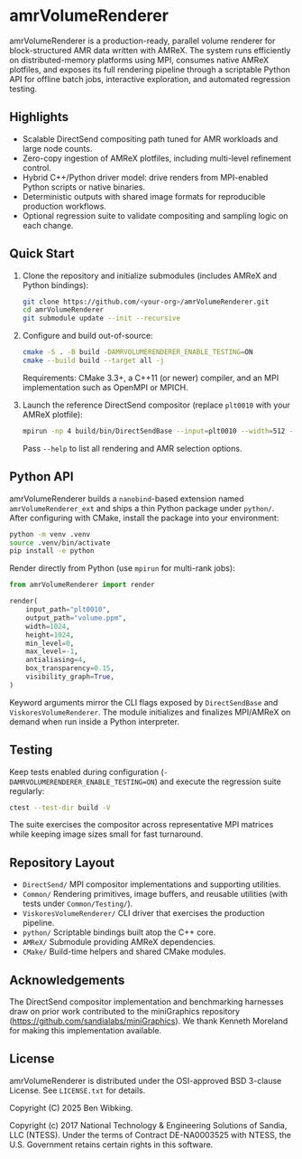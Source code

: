 # amrVolumeRenderer

amrVolumeRenderer is a production-ready, parallel volume renderer for
block-structured AMR data written with AMReX. The system runs efficiently on
distributed-memory platforms using MPI, consumes native AMReX plotfiles, and
exposes its full rendering pipeline through a scriptable Python API for
offline batch jobs, interactive exploration, and automated regression testing.

## Highlights

- Scalable DirectSend compositing path tuned for AMR workloads and large node counts.
- Zero-copy ingestion of AMReX plotfiles, including multi-level refinement control.
- Hybrid C++/Python driver model: drive renders from MPI-enabled Python scripts or native binaries.
- Deterministic outputs with shared image formats for reproducible production workflows.
- Optional regression suite to validate compositing and sampling logic on each change.

## Quick Start

1. Clone the repository and initialize submodules (includes AMReX and Python bindings):

   ```sh
   git clone https://github.com/<your-org>/amrVolumeRenderer.git
   cd amrVolumeRenderer
   git submodule update --init --recursive
   ```

2. Configure and build out-of-source:

   ```sh
   cmake -S . -B build -DAMRVOLUMERENDERER_ENABLE_TESTING=ON
   cmake --build build --target all -j
   ```

   Requirements: CMake 3.3+, a C++11 (or newer) compiler, and an MPI
   implementation such as OpenMPI or MPICH.

3. Launch the reference DirectSend compositor (replace `plt0010` with your AMReX plotfile):

   ```sh
   mpirun -np 4 build/bin/DirectSendBase --input=plt0010 --width=512 --height=512
   ```

   Pass `--help` to list all rendering and AMR selection options.

## Python API

amrVolumeRenderer builds a `nanobind`-based extension named `amrVolumeRenderer_ext`
and ships a thin Python package under `python/`. After configuring with CMake,
install the package into your environment:

```sh
python -m venv .venv
source .venv/bin/activate
pip install -e python
```

Render directly from Python (use `mpirun` for multi-rank jobs):

```python
from amrVolumeRenderer import render

render(
    input_path="plt0010",
    output_path="volume.ppm",
    width=1024,
    height=1024,
    min_level=0,
    max_level=-1,
    antialiasing=4,
    box_transparency=0.15,
    visibility_graph=True,
)
```

Keyword arguments mirror the CLI flags exposed by `DirectSendBase` and
`ViskoresVolumeRenderer`. The module initializes and finalizes MPI/AMReX on
demand when run inside a Python interpreter.

## Testing

Keep tests enabled during configuration (`-DAMRVOLUMERENDERER_ENABLE_TESTING=ON`)
and execute the regression suite regularly:

```sh
ctest --test-dir build -V
```

The suite exercises the compositor across representative MPI matrices while
keeping image sizes small for fast turnaround.

## Repository Layout

- `DirectSend/` MPI compositor implementations and supporting utilities.
- `Common/` Rendering primitives, image buffers, and reusable utilities (with tests under `Common/Testing/`).
- `ViskoresVolumeRenderer/` CLI driver that exercises the production pipeline.
- `python/` Scriptable bindings built atop the C++ core.
- `AMReX/` Submodule providing AMReX dependencies.
- `CMake/` Build-time helpers and shared CMake modules.

## Acknowledgements

The DirectSend compositor implementation and benchmarking harnesses draw on prior
work contributed to the miniGraphics repository (https://github.com/sandialabs/miniGraphics).
We thank Kenneth Moreland for making this implementation available.

## License

amrVolumeRenderer is distributed under the OSI-approved BSD 3-clause License.
See `LICENSE.txt` for details.

Copyright (C) 2025 Ben Wibking.

Copyright (c) 2017
National Technology & Engineering Solutions of Sandia, LLC (NTESS). Under
the terms of Contract DE-NA0003525 with NTESS, the U.S. Government retains
certain rights in this software.
